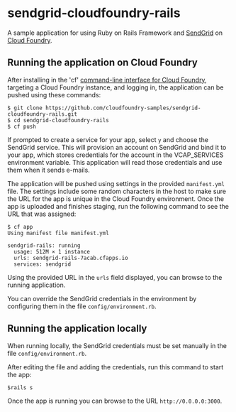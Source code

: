 sendgrid-cloudfoundry-rails
===========================


A sample application for using Ruby on Rails Framework and [SendGrid](http://www.sendgrid.com) on
[Cloud Foundry](http://www.cloudfoundry.com).

## Running the application on Cloud Foundry

After installing in the 'cf' [command-line interface for Cloud Foundry](http://docs.cloudfoundry.com/docs/using/managing-apps/cf/),
targeting a Cloud Foundry instance, and logging in, the application can be pushed using these commands:

~~~
$ git clone https://github.com/cloudfoundry-samples/sendgrid-cloudfoundry-rails.git
$ cd sendgrid-cloudfoundry-rails
$ cf push
~~~

If prompted to create a service for your app, select `y` and choose the SendGrid service. This will provision an
account on SendGrid and bind it to your app, which stores credentials for the account in the VCAP_SERVICES environment
variable. This application will read those credentials and use them when it sends e-mails.

The application will be pushed using settings in the provided `manifest.yml` file. The settings include some random 
characters in the host to make sure the URL for the app is unique in the Cloud Foundry environment. Once the app is 
uploaded and finishes staging, run the following command to see the URL that was assigned:

~~~
$ cf app
Using manifest file manifest.yml

sendgrid-rails: running
  usage: 512M × 1 instance
  urls: sendgrid-rails-7acab.cfapps.io
  services: sendgrid
~~~

Using the provided URL in the `urls` field displayed, you can browse to the running application. 

You can override the SendGrid credentials in the environment by configuring them in the file
`config/environment.rb`.

## Running the application locally

When running locally, the SendGrid credentials must be set manually in the file
`config/environment.rb`.

After editing the file and adding the credentials, run this command to start the app:

~~~
$rails s
~~~

Once the app is running you can browse to the URL `http://0.0.0.0:3000`.
